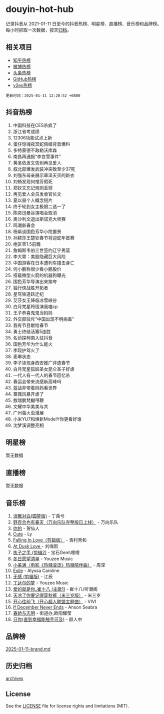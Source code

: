# douyin-hot-hub

记录抖音从 2021-01-11 日至今的抖音热榜、明星榜、直播榜、音乐榜和品牌榜。每小时抓取一次数据，按天[归档](archives)。

## 相关项目

- [知乎热榜](https://github.com/lonnyzhang423/zhihu-hot-hub)
- [微博热榜](https://github.com/lonnyzhang423/weibo-hot-hub)
- [头条热榜](https://github.com/lonnyzhang423/toutiao-hot-hub)
- [GitHub热榜](https://github.com/lonnyzhang423/github-hot-hub)
- [v2ex热榜](https://github.com/lonnyzhang423/v2ex-hot-hub)


`更新时间：2025-01-11 12:20:52 +0800`

## 抖音热榜

1. 中国科技在CES杀疯了
1. 浙江省考成绩
1. 12306功能试点上新
1. 蛋仔惊魂夜冥蛇佩姬背景爆料
1. 多特蒙德不敌勒沃库森
1. 南昌再通报“李宜雪事件”
1. 黄圣依发文告别再见爱人
1. 叙北部爆发武装冲突致至少37死
1. 刘强东母亲展示章泽天买的新衣
1. 刘畅发现何惟芳假死
1. 郑钦文忘记规则丢球
1. 再见爱人全员发收官长文
1. 夏以昼个人概念短片
1. 终于轮到女主极限二选一了
1. 陈奕迅曼谷演唱会取消
1. 奥沙利文退出斯诺克大师赛
1. 鸣潮新春会
1. 杨紫谈国色芳华小院置景
1. 孙颖莎王楚钦春节将迎蛇年首赛
1. 绝区零1.5前瞻
1. 詹姆斯韦伯三世签约辽宁男篮
1. 李大霄：美股隐藏巨大风险
1. 中国游客在日本遭列车撞击身亡
1. 何小鹏称很少看小鹏股价
1. 搭载微型火箭的机器狗曝光
1. 国色芳华导演出来挨夸
1. 独行侠战胜开拓者
1. 星穹铁道跃迁纪
1. 艾莎女王降临冰雪峡谷
1. 白月梵星玲珑演我嗑cp
1. 王子恭喜鬼鬼当妈妈
1. 外交部驳斥“中国出现不明病毒”
1. 我有节目献给春节
1. 勇士终结活塞5连胜
1. 名侦探柯南入驻抖音
1. 国色芳华为什么能火
1. 李现护驾火了
1. 麦琳状态
1. 李子柒现身西安推广非遗春节
1. 白月梵星狐妖圣女昆仑圣子好虐
1. 一代人有一代人的春节回忆杀
1. 春运会带来流感新高峰吗
1. 蓝战非带着妈妈看世界
1. 蔷薇风暴开虐了
1. 敖瑞鹏梵樾甩鞭
1. 文耀中华美美与共
1. 广州萤火虫漫展
1. 小米YU7和焕新ModelY你更看好谁
1. 沈梦溪调整亮相

## 明星榜

暂无数据

## 直播榜

暂无数据

## 音乐榜

1. [消散对白(圆梦版)](https://sf5-hl-cdn-tos.douyinstatic.com/obj/tos-cn-ve-2774/og4jB5I5IizzoZVAAAzWgBMAsMDWoArfwBOiFs) - 丁禹兮
1. [野百合也有春天（万向乐队完整版已上线）](https://sf5-hl-cdn-tos.douyinstatic.com/obj/tos-cn-ve-2774/oMnUxhRAMiAGBqDtIPBQ7ACYQZFlJCftcgeDJE) - 万向乐队
1. [你的](https://sf5-hl-cdn-tos.douyinstatic.com/obj/tos-cn-ve-2774/oYuIeKf42jB7sEV6B2upMdpYAgfrQWj0FeRegh) - 贺仙人
1. [Cute](https://sf5-hl-cdn-tos.douyinstatic.com/obj/tos-cn-ve-2774/o4IbIzHWKAAB4wsS5qMBRiiAlEBGTpQRNfFvuo) - Ly
1. [Falling In Love（剪辑版）](https://sf5-hl-cdn-tos.douyinstatic.com/obj/tos-cn-ve-2774/o8ajpA8zzgBPahbBIO8AcKGBLJezFCRd1wfP9f) - 青村秀和
1. [ At Dusk  Love ](https://sf5-hl-cdn-tos.douyinstatic.com/obj/tos-cn-ve-2774/o8CrpCf5CaYgI4ZrtQgMQAFEfuGqNnRSDQAPBc) - 刘嗨雨
1. [执子之手 (剪辑2)](https://sf5-hl-cdn-tos.douyinstatic.com/obj/tos-cn-ve-2774/oUoZLQjCc31XzqsBnBQUNgeKtYPBcgbFDwtfcu) - 宝石Gem\哩哩
1. [冬日愿望清单](https://sf5-hl-cdn-tos.douyinstatic.com/obj/tos-cn-ve-2774/oIIgUOeamCFCVAzxN6MFRLIBlLGpUqQxeeHrLE) - Youzee Music
1. [小美满（电影《热辣滚烫》热辣陪伴曲）](https://sf5-hl-cdn-tos.douyinstatic.com/obj/tos-cn-ve-2774/o0GAn2lSgfZIDUgtevCGDQYnFg4CwnrBaxbTZL) - 周深
1. [Exile](https://sf5-hl-cdn-tos.douyinstatic.com/obj/tos-cn-ve-2774/oYj4gAQTknKE3WW0Je8KGmQ7z1cA4FefwtbufD) - Alyssa Caroline
1. [无感 (剪辑版)](https://sf6-cdn-tos.douyinstatic.com/obj/tos-cn-ve-2774/o0eIsUzJBDlQaQFC5OFlgbMEZC1TFYBftOBn6p) - 江辰
1. [丁达尔的梦](https://sf5-hl-cdn-tos.douyinstatic.com/obj/tos-cn-ve-2774/oMU3WirUZBVQkAC9ccG5P2IQirziZM2RTInUY) - Youzee Music
1. [爱的就是你_崔十八 (主歌1)](https://sf5-hl-cdn-tos.douyinstatic.com/obj/tos-cn-ve-2774/oI5BO5DhFZ6UTcNCnZaOCBLtZ7WIMQGfgnXf5E) - 崔十八/听潮阁
1. [天冷了你要记得穿秋裤（米三岁版）](https://sf5-hl-cdn-tos.douyinstatic.com/obj/tos-cn-ve-2774/oQlIwVIDWiZ6BQilAorS7MA0AgCkQDvcZAdm1) - 米三岁
1. [开心往前飞（开心超人联盟主题曲）](https://sf5-hl-cdn-tos.douyinstatic.com/obj/tos-cn-ve-2774/9d8fb7c82cf1421fb93a9fe925275e0a) - VIVI
1. [If December Never Ends](https://sf5-hl-cdn-tos.douyinstatic.com/obj/tos-cn-ve-2774/oY1IQMoTgCFIBg8RZifyqlBBt1UFgitTYmxeOS) - Anson Seabra
1. [春娇与志明](https://sf5-hl-cdn-tos.douyinstatic.com/obj/tos-cn-ve-2774/e530d8fceb7044b39707d7f9ff54add1) - 街道办,欧阳耀莹
1. [只你(直到幸福能触手可及)](https://sf5-hl-cdn-tos.douyinstatic.com/obj/tos-cn-ve-2774/o0lBkRDzFTeaVSUz3ZZSCBVtZ5DIMQGfgmEAuE) - 颜人中

## 品牌榜

[2025-01-11-brand.md](archives/2025-01-11-brand.md)

## 历史归档

[archives](archives)

## License

See the [LICENSE](LICENSE) file for license rights and limitations (MIT).
